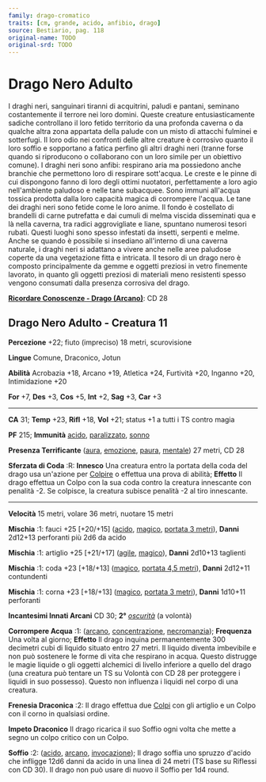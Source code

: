 ```yaml
---
family: drago-cromatico
traits: [cm, grande, acido, anfibio, drago]
source: Bestiario, pag. 118
original-name: TODO
original-srd: TODO
---
```


# Drago Nero Adulto

I draghi neri, sanguinari tiranni di acquitrini, paludi e pantani, seminano
costantemente il terrore nei loro domini. Queste creature entusiasticamente
sadiche controllano il loro fetido territorio da una profonda caverna o da
qualche altra zona appartata della palude con un misto di attacchi fulminei e
sotterfugi. Il loro odio nei confronti delle altre creature è corrosivo quanto
il loro soffio e sopportano a fatica perfino gli altri draghi neri (tranne forse
quando si riproducono o collaborano con un loro simile per un obiettivo comune).
I draghi neri sono anfibi: respirano aria ma possiedono anche branchie che
permettono loro di respirare sott'acqua. Le creste e le pinne di cui dispongono
fanno di loro degli ottimi nuotatori, perfettamente a loro agio nell'ambiente
paludoso e nelle tane subacquee. Sono immuni all'acqua tossica prodotta dalla
loro capacità magica di corrompere l'acqua. Le tane dei draghi neri sono fetide
come le loro anime. Il fondo è costellato di brandelli di carne putrefatta e dai
cumuli di melma viscida disseminati qua e là nella caverna, tra radici
aggrovigliate e liane, spuntano numerosi tesori rubati. Questi luoghi sono
spesso infestati da insetti, serpenti e melme. Anche se quando è possibile si
insediano all'interno di una caverna naturale, i draghi neri si adattano a
vivere anche nelle aree paludose coperte da una vegetazione fitta e intricata.
Il tesoro di un drago nero è composto principalmente da gemme e oggetti preziosi
in vetro finemente lavorato, in quanto gli oggetti preziosi di materiali meno
resistenti spesso vengono consumati dalla presenza corrosiva del drago.

**[Ricordare Conoscenze - Drago (Arcano)](/azioni/ricordare-conoscenze)**: CD 28

## Drago Nero Adulto - Creatura 11

**Percezione** +22; fiuto (impreciso) 18 metri, scurovisione

**Lingue** Comune, Draconico, Jotun

**Abilità** Acrobazia +18, Arcano +19, Atletica +24, Furtività +20, Inganno +20,
Intimidazione +20

**For** +7, **Des** +3, **Cos** +5, **Int** +2, **Sag** +3, **Car** +3

---

**CA** 31; **Temp** +23, **Rifl** +18, **Vol** +21; status +1 a tutti i TS
contro magia

**PF** 215; **Immunità** [acido](/tratti/acido),
[paralizzato](/condizioni/paralizzato), [sonno](/tratti/sonno)

**Presenza Terrificante** ([aura](/tratti/aura), [emozione](/tratti/emozione),
[paura](/tratti/paura), [mentale](/tratti/mentale)) 27 metri, CD 28

**Sferzata di Coda** :R: **Innesco** Una creatura entro la portata della coda
del drago usa un'azione per [Colpire](/azioni/colpire) o effettua una prova di
abilità; **Effetto** Il drago effettua un Colpo con la sua coda contro la
creatura innescante con penalità -2. Se colpisce, la creatura subisce penalità
-2 al tiro innescante.

---

**Velocità** 15 metri, volare 36 metri, nuotare 15 metri

**Mischia** :1: fauci +25 \[+20/+15] ([acido](/tratti/acido),
[magico](/tratti/magico), [portata 3 metri](/tratti/portata)), **Danni** 2d12+13
perforanti più 2d6 da acido

**Mischia** :1: artiglio +25 \[+21/+17] ([agile](/tratti/agile),
[magico](/tratti/magico)), **Danni** 2d10+13 taglienti

**Mischia** :1: coda +23 \[+18/+13] ([magico](/tratti/magico),
[portata 4,5 metri](/tratti/portata)), **Danni** 2d12+11 contundenti

**Mischia** :1: corna +23 \[+18/+13] ([magico](/tratti/magico),
[portata 3 metri](/tratti/portata)), **Danni** 1d10+11 perforanti

**Incantesimi Innati Arcani** CD 30; **2°** _[oscurità](/incantesimi/oscurita)_
(a volontà)

**Corrompere Acqua** :1: ([arcano](/tratti/arcano),
[concentrazione](/tratti/concentrazione), [necromanzia](/tratti/necromanzia));
**Frequenza** Una volta al giorno; **Effetto** Il drago inquina permanentemente
300 decimetri cubi di liquido situato entro 27 metri. Il liquido diventa
imbevibile e non può sostenere le forme di vita che respirano in acqua. Questo
distrugge le magie liquide o gli oggetti alchemici di livello inferiore a quello
del drago (una creatura può tentare un TS su Volontà con CD 28 per proteggere i
liquidi in suo possesso). Questo non influenza i liquidi nel corpo di una
creatura.

**Frenesia Draconica** :2: Il drago effettua due [Colpi](/azioni/colpire) con
gli artiglio e un Colpo con il corno in qualsiasi ordine.

**Impeto Draconico** Il drago ricarica il suo Soffio ogni volta che mette a
segno un colpo critico con un Colpo.

**Soffio** :2: ([acido](/tratti/acido), [arcano](/tratti/arcano),
[invocazione](/tratti/invocazione)); Il drago soffia uno spruzzo d'acido che
infligge 12d6 danni da acido in una linea di 24 metri (TS base su Riflessi con
CD 30). Il drago non può usare di nuovo il Soffio per 1d4 round.
